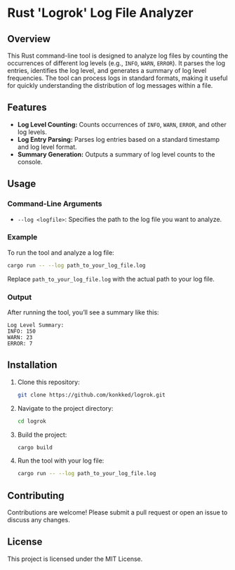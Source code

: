 # Rust 'Logrok' Log File Analyzer

## Overview

This Rust command-line tool is designed to analyze log files by counting the occurrences of different log levels (e.g., `INFO`, `WARN`, `ERROR`). It parses the log entries, identifies the log level, and generates a summary of log level frequencies. The tool can process logs in standard formats, making it useful for quickly understanding the distribution of log messages within a file.

## Features

- **Log Level Counting:** Counts occurrences of `INFO`, `WARN`, `ERROR`, and other log levels.
- **Log Entry Parsing:** Parses log entries based on a standard timestamp and log level format.
- **Summary Generation:** Outputs a summary of log level counts to the console.

## Usage

### Command-Line Arguments

- `--log <logfile>`: Specifies the path to the log file you want to analyze.

### Example

To run the tool and analyze a log file:

```sh
cargo run -- --log path_to_your_log_file.log
```

Replace `path_to_your_log_file.log` with the actual path to your log file.

### Output

After running the tool, you’ll see a summary like this:

```
Log Level Summary:
INFO: 150
WARN: 23
ERROR: 7
```

## Installation

1. Clone this repository:
   ```sh
   git clone https://github.com/konkked/logrok.git
   ```
2. Navigate to the project directory:
   ```sh
   cd logrok
   ```
3. Build the project:
   ```sh
   cargo build
   ```
4. Run the tool with your log file:
   ```sh
   cargo run -- --log path_to_your_log_file.log
   ```

## Contributing

Contributions are welcome! Please submit a pull request or open an issue to discuss any changes.

## License

This project is licensed under the MIT License.